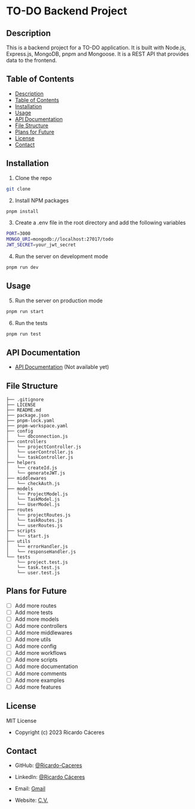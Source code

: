 # TO-DO Backend Project

## Description

This is a backend project for a TO-DO application. It is built with Node.js, Express.js, MongoDB, pnpm and Mongoose. It is a REST API that provides data to the frontend.

## Table of Contents

- [Description](#description)
- [Table of Contents](#table-of-contents)
- [Installation](#installation)
- [Usage](#usage)
- [API Documentation](#api-documentation)
- [File Structure](#file-structure)
- [Plans for Future](#plans-for-future)
- [License](#license)
- [Contact](#contact)

## Installation

1. Clone the repo

```sh
git clone
```

2. Install NPM packages

```sh
pnpm install
```

3. Create a .env file in the root directory and add the following variables

```sh
PORT=3000
MONGO_URI=mongodb://localhost:27017/todo
JWT_SECRET=your_jwt_secret
```

4. Run the server on development mode

```sh
pnpm run dev
```

## Usage

5. Run the server on production mode

```sh
pnpm run start
```

6. Run the tests

```sh
pnpm run test
```

## API Documentation

- [API Documentation](https://documenter.getpostman.com/view/) (Not available yet)

## File Structure

```
├── .gitignore
├── LICENSE
├── README.md
├── package.json
├── pnpm-lock.yaml
├── pnpm-workspace.yaml
├── config
│   └── dbconnection.js
├── controllers
│   └── projectController.js
│   └── userController.js
│   └── taskController.js
├── helpers
│   └── createId.js
│   └── generateJWT.js
├── middlewares
│   └── checkAuth.js
├── models
│   └── ProjectModel.js
│   └── TaskModel.js
│   └── UserModel.js
├── routes
│   └── projectRoutes.js
│   └── taskRoutes.js
│   └── userRoutes.js
├── scripts
│   └── start.js
├── utils
│   └── errorHandler.js
│   └── responseHandler.js
└── tests
    └── project.test.js
    └── task.test.js
    └── user.test.js
```

## Plans for Future

- [ ] Add more routes
- [ ] Add more tests
- [ ] Add more models
- [ ] Add more controllers
- [ ] Add more middlewares
- [ ] Add more utils
- [ ] Add more config
- [ ] Add more workflows
- [ ] Add more scripts
- [ ] Add more documentation
- [ ] Add more comments
- [ ] Add more examples
- [ ] Add more features

## License

MIT License

- Copyright (c) 2023 Ricardo Cáceres

## Contact

- GitHub: [@Ricardo-Caceres](https://github.com/Ricardo-Caceres)

- LinkedIn: [@Ricardo Cáceres](https://www.linkedin.com/in/ricardocaceres95/)

- Email: [Gmail](mailto:rick.caceres@gmail.com)

- Website: [C.V.](https://rick-caceres.vercel.app)
